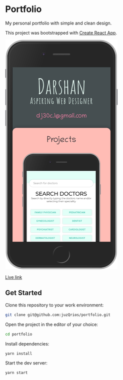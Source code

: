 # Portfolio

My personal portfolio with simple and clean design.

This project was bootstrapped with [Create React App](https://github.com/facebook/create-react-app).

![Screenshot](./screenshot.png)

[Live link](https://darshanjayadev.netlify.com/)

## Get Started

Clone this repository to your work environment:

```bash
git clone git@github.com:juzQrios/portfolio.git
```

Open the project in the editor of your choice:

```bash
cd portfolio
```

Install dependencies:

```bash
yarn install
````

Start the dev server:

```bash
yarn start
```
